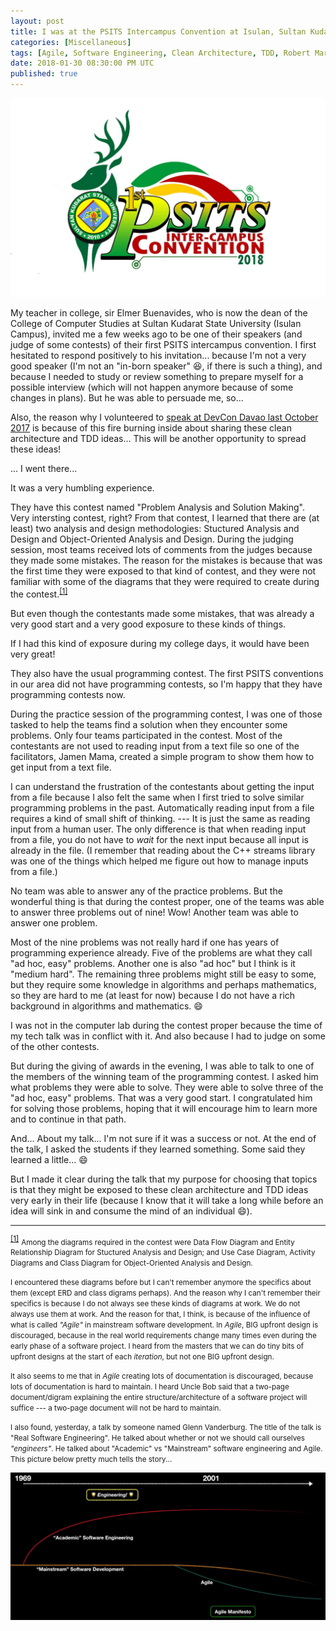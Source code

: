 ```yaml
---
layout: post
title: I was at the PSITS Intercampus Convention at Isulan, Sultan Kudarat...
categories: [Miscellaneous]
tags: [Agile, Software Engineering, Clean Architecture, TDD, Robert Martin, PSITS]
date: 2018-01-30 08:30:00 PM UTC
published: true
---
```


<!-- January 31, 2018 04:30:00 AM Philippine Time -->


![Logo of first PSITS Intercampus Convention of SKSU - Jan 2018](/images/2018/PSITS-SKSU-Jan-2018-Logo.jpg)

My teacher in college, sir Elmer Buenavides, who is now the dean of the College of Computer Studies at Sultan Kudarat State University (Isulan Campus), invited me a few weeks ago to be one of their speakers (and judge of some contests) of their first PSITS intercampus convention. I first hesitated to respond positively to his invitation... because I'm not a very good speaker (I'm not an "in-born speaker" :laughing:, if there is such a thing), and because I needed to study or review something to prepare myself for a possible interview (which will not happen anymore because of some changes in plans). But he was able to persuade me, so... 

<!--more-->

Also, the reason why I volunteered to [speak at DevCon Davao last October 2017](/2017/10/08/clean-architecture-and-tdd-devcon-davao-2017) is because of this fire burning inside about sharing these clean architecture and TDD ideas... This will be another opportunity to spread these ideas!

... I went there...

It was a very humbling experience. 

They have this contest named "Problem Analysis and Solution Making". Very intersting contest, right? From that contest, I learned that there are (at least) two analysis and design methodologies: Stuctured Analysis and Design and Object-Oriented Analysis and Design. During the judging session, most teams received lots of comments from the judges because they made some mistakes. The reason for the mistakes is because that was the first time they were exposed to that kind of contest, and they were not familiar with some of the diagrams that they were required to create during the contest.<sup id="footnote-indicator-1">[[1]](#footnote-1)</sup>

But even though the contestants made some mistakes, that was already a very good start and a very good exposure to these kinds of things.

If I had this kind of exposure during my college days, it would have been very great!

They also have the usual programming contest. The first PSITS conventions in our area did not have programming contests, so I'm happy that they have programming contests now.

During the practice session of the programming contest, I was one of those tasked to help the teams find a solution when they encounter some problems. Only four teams participated in the contest. Most of the contestants are not used to reading input from a text file so one of the facilitators, Jamen Mama, created a simple program to show them how to get input from a text file.

I can understand the frustration of the contestants about getting the input from a file because I also felt the same when I first tried to solve similar programming problems in the past. Automatically reading input from a file requires a kind of small shift of thinking. --- It is just the same as reading input from a human user. The only difference is that when reading input from a file, you do not have to _wait_ for the next input because all input is already in the file. (I remember that reading about the C++ streams library was one of the things which helped me figure out how to manage inputs from a file.)

No team was able to answer any of the practice problems. But the wonderful thing is that during the contest proper, one of the teams was able to answer three problems out of nine! Wow! Another team was able to answer one problem.

Most of the nine problems was not really hard if one has years of programming experience already. Five of the problems are what they call "ad hoc, easy" problems. Another one is also "ad hoc" but I think is it "medium hard". The remaining three problems might still be easy to some, but they require some knowledge in algorithms and perhaps mathematics, so they are hard to me (at least for now) because I do not have a rich background in algorithms and mathematics. :smile:

I was not in the computer lab during the contest proper because the time of my tech talk was in conflict with it. And also because I had to judge on some of the other contests.

But during the giving of awards in the evening, I was able to talk to one of the members of the winning team of the programming contest. I asked him what problems they were able to solve. They were able to solve three of the "ad hoc, easy" problems. That was a very good start. I congratulated him for solving those problems, hoping that it will encourage him to learn more and to continue in that path. 

And... About my talk... I'm not sure if it was a success or not. At the end of the talk, I asked the students if they learned something. Some said they learned a little... :smile: 

But I made it clear during the talk that my purpose for choosing that topics is that they might be exposed to these clean architecture and TDD ideas very early in their life (because I know that it will take a long while before an idea will sink in and consume the mind of an individual :smile:).


----------

<sup id="footnote-1">[[1]](#footnote-indicator-1)</sup>
<small>Among the diagrams required in the contest were Data Flow Diagram and Entity Relationship Diagram for Stuctured Analysis and Design; and Use Case Diagram, Activity Diagrams and Class Diagram for Object-Oriented Analysis and Design.</small>

<small>I encountered these diagrams before but I can't remember anymore the specifics about them (except ERD and class digrams perhaps). And the reason why I can't remember their specifics is because I do not always see these kinds of diagrams at work. We do not always use them at work. And the reason for that, I think, is because of the influence of what is called _"Agile"_ in mainstream software development. In _Agile_, BIG upfront design is discouraged, because in the real world requirements change many times even during the early phase of a software project. I heard from the masters that we can do tiny bits of upfront designs at the start of each _iteration_, but not one BIG upfront design.</small>

<small>It also seems to me that in _Agile_ creating lots of documentation is discouraged, because lots of documentation is hard to maintain. I heard Uncle Bob said that a two-page document/digram explaining the entire structure/architecture of a software project will suffice --- a two-page document will not be hard to maintain.</small>

<small>I also found, yesterday, a talk by someone named Glenn Vanderburg. The title of the talk is "Real Software Engineering". He talked about whether or not we should call ourselves _"engineers"_. He talked about "Academic" vs "Mainstream" software engineering and Agile. This picture below pretty much tells the story...</small>

![Glenn-Vanderburg-academic-vs-mainstream-software-engineering.png](/images/2018/Glenn-Vanderburg-academic-vs-mainstream-software-engineering.png)